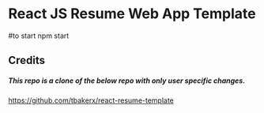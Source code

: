 # React JS Resume Web App Template      


#to start
npm start

## Credits
##### This repo is a clone of  the below repo with only user specific changes.
https://github.com/tbakerx/react-resume-template

